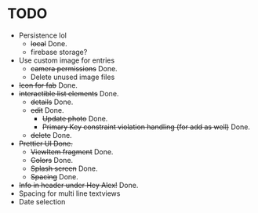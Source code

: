 # TODO
- Persistence lol
	- ~~local~~ Done.
	- firebase storage?
- Use custom image for entries
	- ~~camera permissions~~ Done.
	- Delete unused image files
- ~~Icon for fab~~ Done.
- ~~interactible list elements~~ Done.
	- ~~details~~ Done.
	- ~~edit~~ Done.
		- ~~Update photo~~ Done.
		- ~~Primary Key constraint violation handling (for add as well)~~ Done.
	- ~~delete~~ Done.
- ~~Prettier UI Done.~~
	- ~~ViewItem fragment~~ Done.
	- ~~Colors~~ Done.
	- ~~Splash screen~~ Done.
	- ~~Spacing~~ Done.
- ~~Info in header under Hey Alex!~~ Done.
- Spacing for multi line textviews
- Date selection

